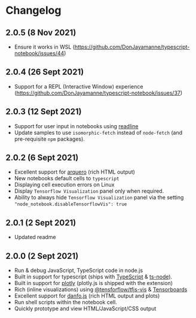 # Changelog

## 2.0.5 (8 Nov 2021)
* Ensure it works in WSL (https://github.com/DonJayamanne/typescript-notebook/issues/44)

## 2.0.4 (26 Sept 2021)
* Support for a REPL (Interactive Window) experience (https://github.com/DonJayamanne/typescript-notebook/issues/37)

## 2.0.3 (12 Sept 2021)
* Support for user input in notebooks using [readline](https://nodejs.org/api/readline.html#readline_readline_createinterface_options)
* Update samples to use `isomorphic-fetch` instead of `node-fetch` (and pre-requisite `npm` packages).

## 2.0.2 (6 Sept 2021)
* Excellent support for [arquero](https://uwdata.github.io/arquero/) (rich HTML output)
* New notebooks default cells to `typescript`
* Displaying cell execution errors on Linux
* Display `Tensorflow Visualization` panel only when required.
* Ability to always hide `Tensorflow Visualization` panel via the setting `"node_notebook.disableTensorflowVis": true`

## 2.0.1 (2 Sept 2021)
* Updated readme

## 2.0.0 (2 Sept 2021)
* Run & debug JavaScript, TypeScript code in node.js
* Built in support for typescript (ships with [TypeScript](https://www.typescriptlang.org/) & [ts-node](https://typestrong.org/ts-node/)).
* Built in support for [plotly](https://plotly.com/javascript/) (plotly.js is shipped with the extension)
* Rich (inline visualizations) using [@tensforflow/tfjs-vis](https://www.npmjs.com/package/@tensorflow/tfjs-vis) & [Tensorboards](https://www.tensorflow.org/tensorboard)
* Excellent support for [danfo.js](https://danfo.jsdata.org/) (rich HTML output and plots)
* Run shell scripts within the notebook cell.
* Quickly prototype and view HTML/JavaScript/CSS output

